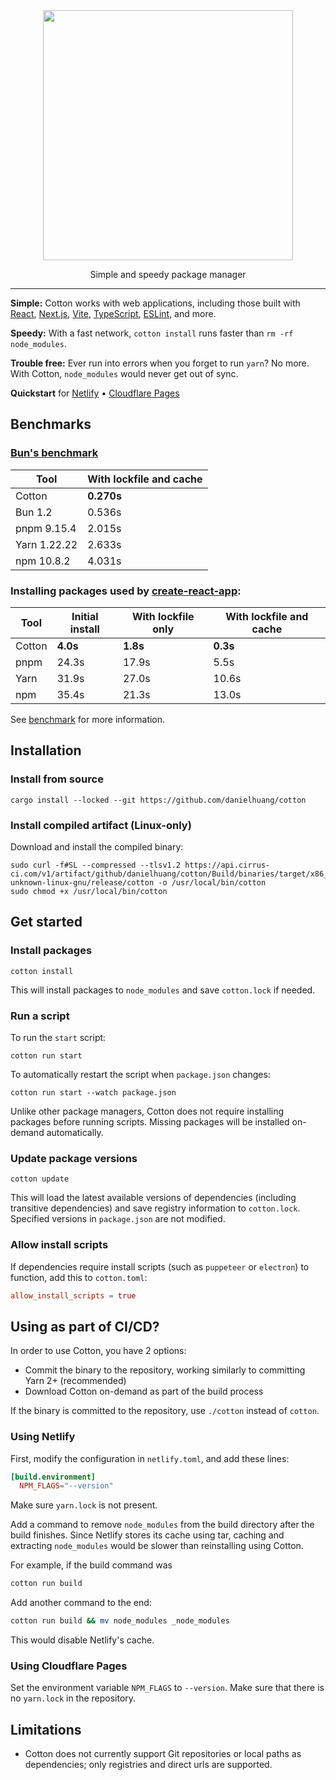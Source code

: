 <div align="center">
	<img width="400" src="logo.svg">
</div>

<p align="center">
  Simple and speedy package manager
</p>

---

**Simple:** Cotton works with web applications, including those built with [React](https://reactjs.org/), [Next.js](https://nextjs.org/), [Vite](https://vitejs.dev/), [TypeScript](https://www.typescriptlang.org/), [ESLint](https://eslint.org/), and more.

**Speedy:** With a fast network, `cotton install` runs faster than `rm -rf node_modules`.

**Trouble free:** Ever run into errors when you forget to run `yarn`? No more. With Cotton, `node_modules` would never get out of sync.

**Quickstart** for [Netlify](#using-netlify) • [Cloudflare Pages](#using-cloudflare-pages)

## Benchmarks

### [Bun's benchmark](https://github.com/oven-sh/bun/tree/main/bench/install)

| Tool         | With lockfile and cache |
| ------------ | ----------------------- |
| Cotton       | **0.270s**              |
| Bun 1.2      | 0.536s                  |
| pnpm 9.15.4  | 2.015s                  |
| Yarn 1.22.22 | 2.633s                  |
| npm 10.8.2   | 4.031s                  |

### Installing packages used by [create-react-app](https://create-react-app.dev/):

| Tool   | Initial install | With lockfile only | With lockfile and cache |
| ------ | --------------- | ------------------ | ----------------------- |
| Cotton | **4.0s**        | **1.8s**           | **0.3s**                |
| pnpm   | 24.3s           | 17.9s              | 5.5s                    |
| Yarn   | 31.9s           | 27.0s              | 10.6s                   |
| npm    | 35.4s           | 21.3s              | 13.0s                   |

See [benchmark](benchmark.md) for more information.

## Installation

### Install from source

```
cargo install --locked --git https://github.com/danielhuang/cotton
```

### Install compiled artifact (Linux-only)

Download and install the compiled binary:

```
sudo curl -f#SL --compressed --tlsv1.2 https://api.cirrus-ci.com/v1/artifact/github/danielhuang/cotton/Build/binaries/target/x86_64-unknown-linux-gnu/release/cotton -o /usr/local/bin/cotton
sudo chmod +x /usr/local/bin/cotton
```

## Get started

### Install packages

```
cotton install
```

This will install packages to `node_modules` and save `cotton.lock` if needed.

### Run a script

To run the `start` script:

```
cotton run start
```

To automatically restart the script when `package.json` changes:

```
cotton run start --watch package.json
```

Unlike other package managers, Cotton does not require installing packages before running scripts. Missing packages will be installed on-demand automatically.

### Update package versions

```
cotton update
```

This will load the latest available versions of dependencies (including transitive dependencies) and save registry information to `cotton.lock`. Specified versions in `package.json` are not modified.

### Allow install scripts

If dependencies require install scripts (such as `puppeteer` or `electron`) to function, add this to `cotton.toml`:

```toml
allow_install_scripts = true
```

## Using as part of CI/CD?

In order to use Cotton, you have 2 options:

- Commit the binary to the repository, working similarly to committing Yarn 2+ (recommended)
- Download Cotton on-demand as part of the build process

If the binary is committed to the repository, use `./cotton` instead of `cotton`.

### Using Netlify

First, modify the configuration in `netlify.toml`, and add these lines:

```toml
[build.environment]
  NPM_FLAGS="--version"
```

Make sure `yarn.lock` is not present.

Add a command to remove `node_modules` from the build directory after the build finishes. Since Netlify stores its cache using tar, caching and extracting `node_modules` would be slower than reinstalling using Cotton.

For example, if the build command was

```sh
cotton run build
```

Add another command to the end:

```sh
cotton run build && mv node_modules _node_modules
```

This would disable Netlify's cache.

### Using Cloudflare Pages

Set the environment variable `NPM_FLAGS` to `--version`. Make sure that there is no `yarn.lock` in the repository.

## Limitations

- Cotton does not currently support Git repositories or local paths as dependencies; only registries and direct urls are supported.
